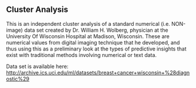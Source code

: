 ## Cluster Analysis
  
This is an independent cluster analysis of a standard numerical (i.e. NON-image) data set created by Dr. William H. Wolberg, physician at the University Of Wisconsin Hospital at Madison, Wisconsin. These are numerical values from digital imaging technique that he developed, and thus using this as a preliminary look at the types of predictive insights that exist with traditional methods involving numerical or text data.
  
Data set is available here:  
http://archive.ics.uci.edu/ml/datasets/breast+cancer+wisconsin+%28diagnostic%29
